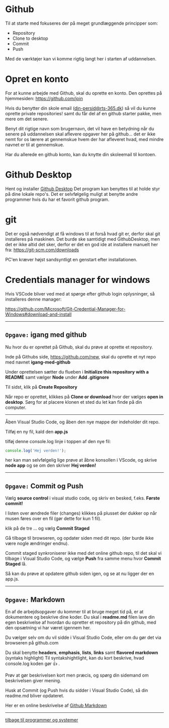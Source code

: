 # Github

Til at starte med fokuseres der på meget grundlæggende principper som:
* Repository
* Clone to desktop
* Commit
* Push

Med de værktøjer kan vi komme rigtig langt her i starten af uddannelsen.

# Opret en konto
For at kunne arbejde med Github, skal du oprette en konto. Den oprettes på hjemmesiden: https://github.com/join

Hvis du benytter din skole email (din-persid@rts-365.dk) så vil du kunne oprette private repositories! samt du får del af en github starter pakke, men mere om det senere.

Benyt dit rigtige navn som brugernavn, det vil have en betydning når du senere på uddannelsen skal aflevere opgaver her på github... det er ikke nemt for os lærere at gennemskue hvem der har afleveret hvad, med mindre navnet er til at gennemskue.

Har du allerede en github konto, kan du knytte din skoleemail til kontoen.


# Github Desktop
Hent og installer [Github Desktop](https://desktop.github.com/)
Det program kan benyttes til at holde styr på dine lokale repo's. Det er selvfølgelig muligt at benytte andre programmer hvis du har et favorit github program.

# git
Det er også nødvendigt at få windows til at forså hvad git er, derfor skal git installeres på maskinen. Det burde ske samtidigt med GithubDesktop, men det er ikke altid det sker, derfor er det en god ide at installere manuelt her fra:
https://git-scm.com/downloads

PC'en kræver højst sandsyntligt en genstart efter installationen.

# Credentials manager for windows
Hvis VSCode bliver ved med at spørge efter github login oplysninger, så installeres denne manager:

https://github.com/Microsoft/Git-Credential-Manager-for-Windows#download-and-install

---

## ```Opgave:``` igang med github
Nu hvor du er oprettet på Github, skal du prøve at oprette et repository.

Inde på Githubs side, https://github.com/new, skal du oprette et nyt repo med navnet **igang-med-github**

Under oprettelsen sætter du flueben i **Initialize this repository with a README** samt vælger **Node** under **Add .gitignore** 

Til sidst, klik på **Create Repository**


Når repo er oprettet, klikkes på **Clone or download** hvor der vælges **open in desktop**.
Sørg for at placere klonen et sted du let kan finde på din computer.

---

Åben Visual Studio Code, og åben den nye mappe der indeholder dit repo.

Tilføj en ny fil, kald den **app.js**


tilføj denne console.log linje i toppen af den nye fil:
```javascript
console.log('Hej verden!');
```

her kan man selvfølgelig lige prøve at åbne konsollen i VScode, og skrive **node app** og se om den skriver **Hej verden!**

---

## ```Opgave:``` Commit og Push
Vælg **source control** i visual studio code, og skriv en besked, f.eks. **Første commit!**

I listen over ændrede filer (changes) klikkes på plusset der dukker op når musen føres over en fil (gør dette for kun 1 fil).

klik på de tre ... og vælg **Commit Staged**


Gå tilbage til browseren, og opdater siden med dit repo. (der burde ikke være nogle ændringer endnu).


Commit staged synkroniserer ikke med det online github repo, til det skal vi tilbage i Visual Studio Code, og vælge **Push** fra samme menu hvor **Commit Staged** lå.

Så kan du prøve at opdatere github siden igen, og se at nu ligger der en app.js.

---
## ```Opgave:``` Markdown
En af de arbejdsopgaver du kommer til at bruge meget tid på, er at dokumentere og beskrive dine koder. 
Du skal i **readme.md** filen lave din egen beskrivelse af hvordan du opretter et repository på din github, med den opsætning vi har været igennem her. 

Du vælger selv om du vil sidde i Visual Studio Code, eller om du gør det via browseren på github.com 

Du skal benytte **headers**, **emphasis**, **lists**, **links** samt **flavored markdown** (syntaks highlight) 
Til syntakshightlight, kan du kort beskrive, hvad console.log koden gør :+1: . 

Prøv at gør beskrivelsen kort men præcis, og spørg din sidemand om beskrivelsen giver mening.

Husk at Commit (og Push hvis du sidder i Visual Studio Code), så din readme.md bliver opdateret.

Her er en online beskrivelse af [Github Markdown](https://guides.github.com/features/mastering-markdown/)



---

[tilbage til programmer og systemer](http://github.com/rts-cmk-WI81/programmer-og-systemer.md)